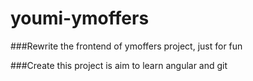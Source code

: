 # youmi-ymoffers

###Rewrite the frontend of  ymoffers project, just for fun

###Create this project is aim to learn angular and git
